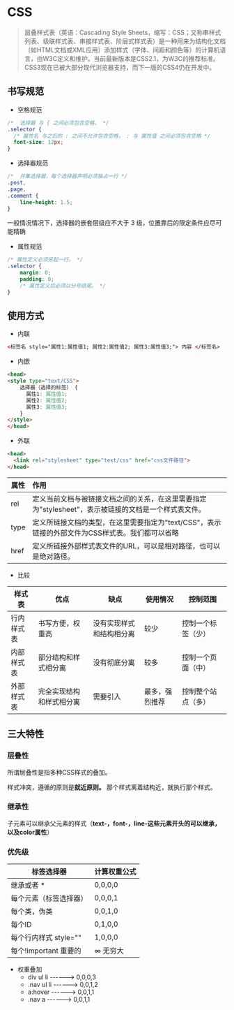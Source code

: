 # CSS

> 层叠样式表（英语：Cascading Style Sheets，缩写：CSS；又称串样式列表、级联样式表、串接样式表、阶层式样式表）是一种用来为结构化文档（如HTML文档或XML应用）添加样式（字体、间距和颜色等）的计算机语言，由W3C定义和维护。当前最新版本是CSS2.1，为W3C的推荐标准。CSS3现在已被大部分现代浏览器支持，而下一版的CSS4仍在开发中。

## 书写规范

- 空格规范

```css
/*  选择器 与 { 之间必须包含空格。 */
.selector {
  /* 属性名 与之后的 : 之间不允许包含空格， : 与 属性值 之间必须包含空格 */
  font-size: 12px;
}
```

- 选择器规范

```css
/*  并集选择器，每个选择器声明必须独占一行 */
.post,
.page,
.comment {
    line-height: 1.5;
}
```
一般情况情况下，选择器的嵌套层级应不大于 3 级，位置靠后的限定条件应尽可能精确

- 属性规范

```css
/* 属性定义必须另起一行。 */
.selector {
    margin: 0;
    padding: 0;
    /* 属性定义后必须以分号结尾。 */
}
```



## 使用方式

- 内联

```html
<标签名 style="属性1:属性值1; 属性2:属性值2; 属性3:属性值3;"> 内容 </标签名>
```

- 内嵌

```html
<head>
<style type="text/CSS">
    选择器（选择的标签） { 
      属性1: 属性值1;
      属性2: 属性值2; 
      属性3: 属性值3;
    }
</style>
</head>
```

- 外联

```html
<head>
  <link rel="stylesheet" type="text/css" href="css文件路径">
</head>
```

属性   | 作用
---- | :-------------------------------------------------------
rel  | 定义当前文档与被链接文档之间的关系，在这里需要指定为"stylesheet"，表示被链接的文档是一个样式表文件。
type | 定义所链接文档的类型，在这里需要指定为"text/CSS"，表示链接的外部文件为CSS样式表。我们都可以省略
href | 定义所链接外部样式表文件的URL，可以是相对路径，也可以是绝对路径。

- 比较

样式表   | 优点           | 缺点           | 使用情况    | 控制范围
----- | ------------ | ------------ | ------- | ---------
行内样式表 | 书写方便，权重高     | 没有实现样式和结构相分离 | 较少      | 控制一个标签（少）
内部样式表 | 部分结构和样式相分离   | 没有彻底分离       | 较多      | 控制一个页面（中）
外部样式表 | 完全实现结构和样式相分离 | 需要引入         | 最多，强烈推荐 | 控制整个站点（多）

## 三大特性

### 层叠性

所谓层叠性是指多种CSS样式的叠加。

样式冲突，遵循的原则是**就近原则。** 那个样式离着结构近，就执行那个样式。

### 继承性

子元素可以继承父元素的样式（**text-，font-，line-这些元素开头的可以继承，以及color属性**）

### 优先级

| 标签选择器             | 计算权重公式 |
| ---------------------- | ------------ |
| 继承或者 *             | 0,0,0,0      |
| 每个元素（标签选择器） | 0,0,0,1      |
| 每个类，伪类           | 0,0,1,0      |
| 每个ID                 | 0,1,0,0      |
| 每个行内样式 style=""  | 1,0,0,0      |
| 每个!important  重要的 | ∞ 无穷大     |

- 权重叠加
  - div ul  li   ------>      0,0,0,3
  - .nav ul li   ------>      0,0,1,2
  - a:hover      -----—>   0,0,1,1
  - .nav a       ------>      0,0,1,1
